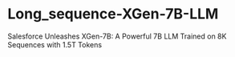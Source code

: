 # Long_sequence-XGen-7B-LLM
Salesforce Unleashes XGen-7B: A Powerful 7B LLM Trained on 8K Sequences with 1.5T Tokens
